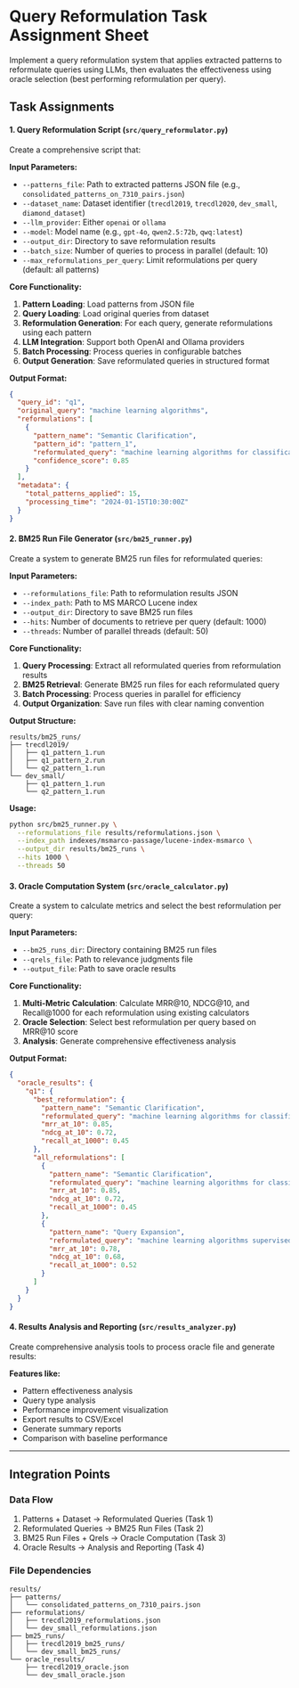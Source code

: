 # Query Reformulation Task Assignment Sheet

Implement a query reformulation system that applies extracted patterns to reformulate queries using LLMs, then evaluates the effectiveness using oracle selection (best performing reformulation per query).

## Task Assignments

#### 1. Query Reformulation Script (`src/query_reformulator.py`)

Create a comprehensive script that:

**Input Parameters:**
- `--patterns_file`: Path to extracted patterns JSON file (e.g., `consolidated_patterns_on_7310_pairs.json`)
- `--dataset_name`: Dataset identifier (`trecdl2019`, `trecdl2020`, `dev_small`, `diamond_dataset`)
- `--llm_provider`: Either `openai` or `ollama`
- `--model`: Model name (e.g., `gpt-4o`, `qwen2.5:72b`, `qwq:latest`)
- `--output_dir`: Directory to save reformulation results
- `--batch_size`: Number of queries to process in parallel (default: 10)
- `--max_reformulations_per_query`: Limit reformulations per query (default: all patterns)

**Core Functionality:**
1. **Pattern Loading**: Load patterns from JSON file
2. **Query Loading**: Load original queries from dataset
3. **Reformulation Generation**: For each query, generate reformulations using each pattern
4. **LLM Integration**: Support both OpenAI and Ollama providers
5. **Batch Processing**: Process queries in configurable batches
6. **Output Generation**: Save reformulated queries in structured format

**Output Format:**
```json
{
  "query_id": "q1",
  "original_query": "machine learning algorithms",
  "reformulations": [
    {
      "pattern_name": "Semantic Clarification",
      "pattern_id": "pattern_1",
      "reformulated_query": "machine learning algorithms for classification and regression",
      "confidence_score": 0.85
    }
  ],
  "metadata": {
    "total_patterns_applied": 15,
    "processing_time": "2024-01-15T10:30:00Z"
  }
}
```

#### 2. BM25 Run File Generator (`src/bm25_runner.py`)

Create a system to generate BM25 run files for reformulated queries:

**Input Parameters:**
- `--reformulations_file`: Path to reformulation results JSON
- `--index_path`: Path to MS MARCO Lucene index
- `--output_dir`: Directory to save BM25 run files
- `--hits`: Number of documents to retrieve per query (default: 1000)
- `--threads`: Number of parallel threads (default: 50)

**Core Functionality:**
1. **Query Processing**: Extract all reformulated queries from reformulation results
2. **BM25 Retrieval**: Generate BM25 run files for each reformulated query
3. **Batch Processing**: Process queries in parallel for efficiency
4. **Output Organization**: Save run files with clear naming convention

**Output Structure:**
```
results/bm25_runs/
├── trecdl2019/
│   ├── q1_pattern_1.run
│   ├── q1_pattern_2.run
│   └── q2_pattern_1.run
└── dev_small/
    ├── q1_pattern_1.run
    └── q2_pattern_1.run
```

**Usage:**
```bash
python src/bm25_runner.py \
  --reformulations_file results/reformulations.json \
  --index_path indexes/msmarco-passage/lucene-index-msmarco \
  --output_dir results/bm25_runs \
  --hits 1000 \
  --threads 50
```

#### 3. Oracle Computation System (`src/oracle_calculator.py`)

Create a system to calculate metrics and select the best reformulation per query:

**Input Parameters:**
- `--bm25_runs_dir`: Directory containing BM25 run files
- `--qrels_file`: Path to relevance judgments file
- `--output_file`: Path to save oracle results

**Core Functionality:**
1. **Multi-Metric Calculation**: Calculate MRR@10, NDCG@10, and Recall@1000 for each reformulation using existing calculators
2. **Oracle Selection**: Select best reformulation per query based on MRR@10 score
3. **Analysis**: Generate comprehensive effectiveness analysis

**Output Format:**
```json
{
  "oracle_results": {
    "q1": {
      "best_reformulation": {
        "pattern_name": "Semantic Clarification",
        "reformulated_query": "machine learning algorithms for classification",
        "mrr_at_10": 0.85,
        "ndcg_at_10": 0.72,
        "recall_at_1000": 0.45
      },
      "all_reformulations": [
        {
          "pattern_name": "Semantic Clarification",
          "reformulated_query": "machine learning algorithms for classification",
          "mrr_at_10": 0.85,
          "ndcg_at_10": 0.72,
          "recall_at_1000": 0.45
        },
        {
          "pattern_name": "Query Expansion",
          "reformulated_query": "machine learning algorithms supervised learning",
          "mrr_at_10": 0.78,
          "ndcg_at_10": 0.68,
          "recall_at_1000": 0.52
        }
      ]
    }
  }
}
```

#### 4. Results Analysis and Reporting (`src/results_analyzer.py`)

Create comprehensive analysis tools to process oracle file and generate results:

**Features like:**
- Pattern effectiveness analysis
- Query type analysis  
- Performance improvement visualization
- Export results to CSV/Excel
- Generate summary reports
- Comparison with baseline performance

---

## Integration Points

### Data Flow
1. Patterns + Dataset → Reformulated Queries (Task 1)
2. Reformulated Queries → BM25 Run Files (Task 2)
3. BM25 Run Files + Qrels → Oracle Computation (Task 3)
4. Oracle Results → Analysis and Reporting (Task 4)

### File Dependencies
```
results/
├── patterns/
│   └── consolidated_patterns_on_7310_pairs.json
├── reformulations/
│   ├── trecdl2019_reformulations.json
│   └── dev_small_reformulations.json
├── bm25_runs/
│   ├── trecdl2019_bm25_runs/
│   └── dev_small_bm25_runs/
└── oracle_results/
    ├── trecdl2019_oracle.json
    └── dev_small_oracle.json
```

